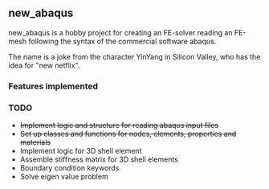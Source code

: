 ## new_abaqus
new_abaqus is a hobby project for creating an FE-solver reading an FE-mesh following the syntax of the commercial software abaqus. 

The name is a joke from the character YinYang in Silicon Valley, who has the idea for "new netflix".

### Features implemented


   
### TODO
- ~~Implement logic and structure for reading abaqus input files~~
- ~~Set up classes and functions for nodes, elements, properties and materials~~
- Implement logic for 3D shell element
- Assemble stiffness matrix for 3D shell elements
- Boundary condition keywords
- Solve eigen value problem


